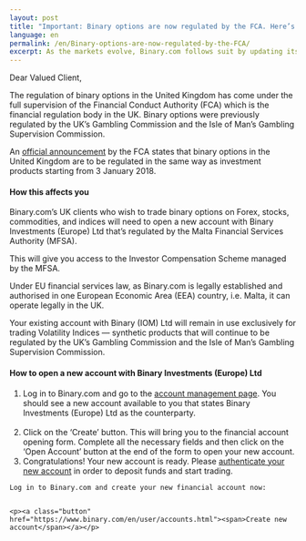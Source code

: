 ```yaml
---
layout: post
title: "Important: Binary options are now regulated by the FCA. Here’s what you need to do"
language: en
permalink: /en/Binary-options-are-now-regulated-by-the-FCA/
excerpt: As the markets evolve, Binary.com follows suit by updating its products and services to meet client demands. To this effect, we are implementing new margin call and stop out levels on all MT5 accounts...
---
```

Dear Valued Client,


The regulation of binary options in the United Kingdom has come under the full supervision of the Financial Conduct Authority (FCA) which is the financial regulation body in the UK. Binary options were previously regulated by the UK’s Gambling Commission and the Isle of Man’s Gambling Supervision Commission.


An <a href="https://www.fca.org.uk/consumers/binary-options" target="_blank">official announcement</a> by the FCA states that binary options in the United Kingdom are to be regulated in the same way as investment products starting from 3 January 2018. 


#### How this affects you

Binary.com’s UK clients who wish to trade binary options on Forex, stocks, commodities, and indices will need to open a new account with Binary Investments (Europe) Ltd that’s regulated by the Malta Financial Services Authority (MFSA).

This will give you access to the Investor Compensation Scheme managed by the MFSA.

Under EU financial services law, as Binary.com is legally established and authorised in one European Economic Area (EEA) country, i.e. Malta, it can operate legally in the UK.

Your existing account with Binary (IOM) Ltd will remain in use exclusively for trading Volatility Indices –– synthetic products that will continue to be regulated by the UK’s Gambling Commission and the Isle of Man’s Gambling Supervision Commission.


#### How to open a new account with Binary Investments (Europe) Ltd

<ol>
    <li>Log in to Binary.com and go to the <a href="https://www.binary.com/en/user/accounts.html" target="_blank">account management page</a>. You should see a new account available to you that states Binary Investments (Europe) Ltd as the counterparty.<br><img src="{{ site.url }}/images/05012028.png" alt=""></li>
    <li>Click on the ‘Create’ button. This will bring you to the financial account opening form. Complete all the necessary fields and then click on the ‘Open Account’ button at the end of the form to open your new account.</li>
    <li>Congratulations! Your new account is ready. Please <a href="https://www.binary.com/en/user/authenticate.html" target="_blank">authenticate your new account</a> in order to deposit funds and start trading.</li>
</ol>

<div class="center-text">
    
    Log in to Binary.com and create your new financial account now:
    
    
    <p><a class="button" href="https://www.binary.com/en/user/accounts.html"><span>Create new account</span></a></p>

</div>
